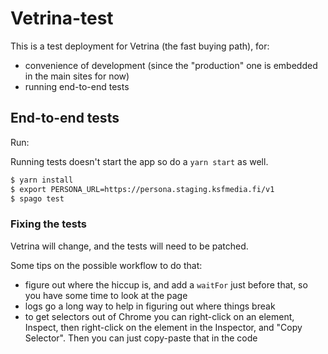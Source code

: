 # Vetrina-test

This is a test deployment for Vetrina (the fast buying path), for:
- convenience of development (since the "production" one is embedded in the main sites for now)
- running end-to-end tests

## End-to-end tests

Run:

Running tests doesn't start the app so do a `yarn start` as well.

```bash
$ yarn install
$ export PERSONA_URL=https://persona.staging.ksfmedia.fi/v1
$ spago test
```

### Fixing the tests

Vetrina will change, and the tests will need to be patched.

Some tips on the possible workflow to do that:
- figure out where the hiccup is, and add a `waitFor` just before that, so you have some time to look at the page
- logs go a long way to help in figuring out where things break
- to get selectors out of Chrome you can right-click on an element, Inspect,
  then right-click on the element in the Inspector, and "Copy Selector".
  Then you can just copy-paste that in the code
